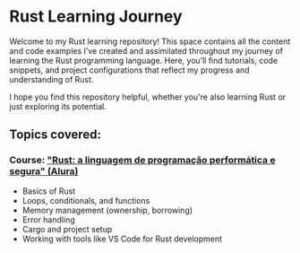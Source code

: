 # Rust Learning Journey

Welcome to my Rust learning repository! This space contains all the content and code examples I’ve created and assimilated throughout my journey of learning the Rust programming language. Here, you’ll find tutorials, code snippets, and project configurations that reflect my progress and understanding of Rust.

I hope you find this repository helpful, whether you're also learning Rust or just exploring its potential.

## Topics covered:

### Course: ["Rust: a linguagem de programação performática e segura" (Alura)](https://cursos.alura.com.br/course/rust-linguagem-programacao-performatica-segura)
- Basics of Rust
- Loops, conditionals, and functions
- Memory management (ownership, borrowing)
- Error handling
- Cargo and project setup
- Working with tools like VS Code for Rust development
